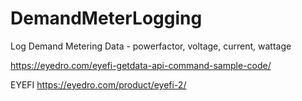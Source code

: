 # DemandMeterLogging
Log Demand Metering Data - powerfactor, voltage, current, wattage

https://eyedro.com/eyefi-getdata-api-command-sample-code/

EYEFI
https://eyedro.com/product/eyefi-2/

